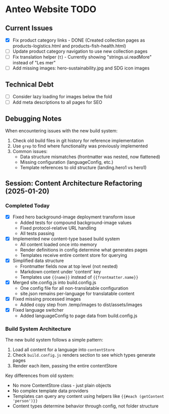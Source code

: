 # Anteo Website TODO

## Current Issues
- [x] Fix product category links - DONE (Created collection pages as products-logistics.html and products-fish-health.html)
- [ ] Update product category navigation to use new collection pages
- [ ] Fix translation helper (`t`) - Currently showing "strings.ui.readMore" instead of "Les mer"
- [ ] Add missing images: hero-sustainability.jpg and SDG icon images

## Technical Debt
- [ ] Consider lazy loading for images below the fold
- [ ] Add meta descriptions to all pages for SEO

## Debugging Notes
When encountering issues with the new build system:
1. Check old build files in git history for reference implementation
2. Use `grep` to find where functionality was previously implemented
3. Common issues:
   - Data structure mismatches (frontmatter was nested, now flattened)
   - Missing configuration (languageConfig, etc.)
   - Template references to old structure (landing.hero1 vs hero1)

## Session: Content Architecture Refactoring (2025-01-20)

### Completed Today
- [x] Fixed hero background-image deployment transform issue
  - Added tests for compound background-image values
  - Fixed protocol-relative URL handling
  - All tests passing
- [x] Implemented new content-type based build system
  - All content loaded once into memory
  - Render definitions in config determine what generates pages
  - Templates receive entire content store for querying
- [x] Simplified data structure
  - Frontmatter fields now at top level (not nested)
  - Markdown content under 'content' key
  - Templates use `{{name}}` instead of `{{frontmatter.name}}`
- [x] Merged site.config.js into build.config.js
  - One config file for all non-translatable configuration
  - site.json remains per-language for translatable content
- [x] Fixed missing processed images
  - Added copy step from .temp/images to dist/assets/images
- [x] Fixed language switcher
  - Added languageConfig to page data from build.config.js

### Build System Architecture
The new build system follows a simple pattern:
1. Load all content for a language into `contentStore`
2. Check `build.config.js` renders section to see which types generate pages
3. Render each item, passing the entire contentStore

Key differences from old system:
- No more ContentStore class - just plain objects
- No complex template data providers
- Templates can query any content using helpers like `{{#each (getContent 'person')}}`
- Content types determine behavior through config, not folder structure
